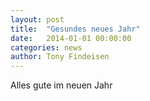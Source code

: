 ```yaml
---
layout: post
title:  "Gesundes neues Jahr"
date:   2014-01-01 00:00:00
categories: news
author: Tony Findeisen
---
```


Alles gute im neuen Jahr

